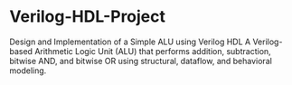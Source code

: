 # Verilog-HDL-Project
Design and Implementation of a Simple ALU using Verilog HDL A Verilog-based Arithmetic Logic Unit (ALU) that performs addition, subtraction, bitwise AND, and bitwise OR using structural, dataflow, and behavioral modeling.
